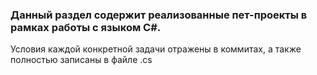 ### Данный раздел содержит реализованные пет-проекты в рамках работы с языком C#. 

Условия каждой конкретной задачи отражены в коммитах, а также полностью записаны в файле .cs 

